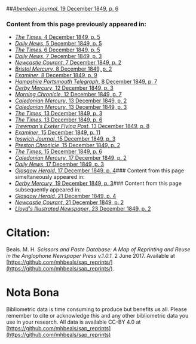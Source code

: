 ##[*Aberdeen Journal*, 19 December 1849, p. 6](https://mhbeals.github.io/sap_html/Aberdeen-Journal/Aberdeen-Journal-19-December-1849-p-6)

### Content from this page previously appeared in:
+ [*The Times*, 4 December 1849, p. 5](https://mhbeals.github.io/sap_html/The-Times/The-Times-4-December-1849-p-5)
+ [*Daily News*, 5 December 1849, p. 5](https://mhbeals.github.io/sap_html/Daily-News/Daily-News-5-December-1849-p-5)
+ [*The Times*, 6 December 1849, p. 5](https://mhbeals.github.io/sap_html/The-Times/The-Times-6-December-1849-p-5)
+ [*Daily News*, 7 December 1849, p. 3](https://mhbeals.github.io/sap_html/Daily-News/Daily-News-7-December-1849-p-3)
+ [*Newcastle Courant*, 7 December 1849, p. 2](https://mhbeals.github.io/sap_html/Newcastle-Courant/Newcastle-Courant-7-December-1849-p-2)
+ [*Bristol Mercury*, 8 December 1849, p. 2](https://mhbeals.github.io/sap_html/Bristol-Mercury/Bristol-Mercury-8-December-1849-p-2)
+ [*Examiner*, 8 December 1849, p. 9](https://mhbeals.github.io/sap_html/Examiner/Examiner-8-December-1849-p-9)
+ [*Hampshire Portsmouth Telegraph*, 8 December 1849, p. 7](https://mhbeals.github.io/sap_html/Hampshire-Portsmouth-Telegraph/Hampshire-Portsmouth-Telegraph-8-December-1849-p-7)
+ [*Derby Mercury*, 12 December 1849, p. 3](https://mhbeals.github.io/sap_html/Derby-Mercury/Derby-Mercury-12-December-1849-p-3)
+ [*Morning Chronicle*, 12 December 1849, p. 7](https://mhbeals.github.io/sap_html/Morning-Chronicle/Morning-Chronicle-12-December-1849-p-7)
+ [*Caledonian Mercury*, 13 December 1849, p. 2](https://mhbeals.github.io/sap_html/Caledonian-Mercury/Caledonian-Mercury-13-December-1849-p-2)
+ [*Caledonian Mercury*, 13 December 1849, p. 3](https://mhbeals.github.io/sap_html/Caledonian-Mercury/Caledonian-Mercury-13-December-1849-p-3)
+ [*The Times*, 13 December 1849, p. 3](https://mhbeals.github.io/sap_html/The-Times/The-Times-13-December-1849-p-3)
+ [*The Times*, 13 December 1849, p. 6](https://mhbeals.github.io/sap_html/The-Times/The-Times-13-December-1849-p-6)
+ [*Trewman's Exeter Flying Post*, 13 December 1849, p. 8](https://mhbeals.github.io/sap_html/Trewman's-Exeter-Flying-Post/Trewman's-Exeter-Flying-Post-13-December-1849-p-8)
+ [*Examiner*, 15 December 1849, p. 11](https://mhbeals.github.io/sap_html/Examiner/Examiner-15-December-1849-p-11)
+ [*Ipswich Journal*, 15 December 1849, p. 3](https://mhbeals.github.io/sap_html/Ipswich-Journal/Ipswich-Journal-15-December-1849-p-3)
+ [*Preston Chronicle*, 15 December 1849, p. 2](https://mhbeals.github.io/sap_html/Preston-Chronicle/Preston-Chronicle-15-December-1849-p-2)
+ [*The Times*, 15 December 1849, p. 6](https://mhbeals.github.io/sap_html/The-Times/The-Times-15-December-1849-p-6)
+ [*Caledonian Mercury*, 17 December 1849, p. 2](https://mhbeals.github.io/sap_html/Caledonian-Mercury/Caledonian-Mercury-17-December-1849-p-2)
+ [*Daily News*, 17 December 1849, p. 3](https://mhbeals.github.io/sap_html/Daily-News/Daily-News-17-December-1849-p-3)
+ [*Glasgow Herald*, 17 December 1849, p. 4](https://mhbeals.github.io/sap_html/Glasgow-Herald/Glasgow-Herald-17-December-1849-p-4)### Content from this page simeltaneously appeared in:
+ [*Derby Mercury*, 19 December 1849, p. 3](https://mhbeals.github.io/sap_html/Derby-Mercury/Derby-Mercury-19-December-1849-p-3)### Content from this page subsequently appeared in:
+ [*Glasgow Herald*, 21 December 1849, p. 4](https://mhbeals.github.io/sap_html/Glasgow-Herald/Glasgow-Herald-21-December-1849-p-4)
+ [*Newcastle Courant*, 21 December 1849, p. 2](https://mhbeals.github.io/sap_html/Newcastle-Courant/Newcastle-Courant-21-December-1849-p-2)
+ [*Lloyd's Illustrated Newspaper*, 23 December 1849, p. 2](https://mhbeals.github.io/sap_html/Lloyd's-Illustrated-Newspaper/Lloyd's-Illustrated-Newspaper-23-December-1849-p-2)
                    
# Citation: 

Beals. M. H. *Scissors and Paste Database: A Map of Reprinting and Reuse in the Anglophone Newspaper Press v.1.0.1.* 2 June 2017. Available at [https://github.com/mhbeals/sap_reprints/](https://github.com/mhbeals/sap_reprints/). 
                    
# Nota Bona

Bibliometric data is time consuming to produce but benefits us all. Please remember to cite or acknowledge this and any other bibliometric data you use in your research. All data is available CC-BY 4.0 at [https://github.com/mhbeals/sap_reprints](https://github.com/mhbeals/sap_reprints)